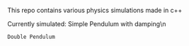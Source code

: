 This repo contains various physics simulations made in c++

Currently simulated:
    Simple Pendulum with damping\n
    
    Double Pendulum
